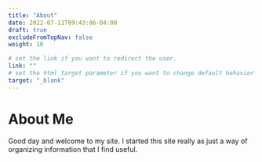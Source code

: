 ```yaml
---
title: "About"
date: 2022-07-11T09:43:06-04:00
draft: true
excludeFromTopNav: false
weight: 10

# set the link if you want to redirect the user.
link: ""
# set the html target parameter if you want to change default behavior
target: "_blank"
---
```


# About Me
Good day and welcome to my site. I started this site really as just a way
of organizing information that I find useful.

